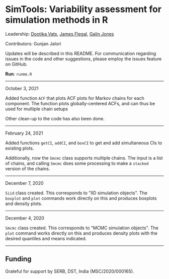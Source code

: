 # SimTools: Variability assessment for simulation methods in R

Leadership:
[Dootika Vats](http://dvats.github.io/), [James Flegal](https://faculty.ucr.edu/~jflegal/), [Galin Jones](http://users.stat.umn.edu/~galin/)

Contributors:
Gunjan Jalori

Updates will be described in this README. For communication regarding issues in the code and other suggestions,  please employ the issues feature on GitHub.


**Run**: `runme.R`


---------------------
 October 3, 2021

Added function `ACF` that plots ACF plots for Markov chains for each
component. The function plots globally-centered ACFs, and can thus be
used for multiple chain setups

Other clean-up to the code has also been done.

---------------------
 February 24, 2021

Added functions `getCI`, `addCI`, and `boxCI` to get and add simultaneous CIs to existing plots.

Additionally, now the `Smcmc` class supports multiple chains. The
input is a list of chains, and calling `Smcmc` does some processing
to make a `stacked` version of the chains.

---------------------
 December 7, 2020 

`Siid` class created. This corresponds to "IID simulation objects". The `boxplot` and `plot` commands work directly on this and produces boxplots and density plots. 

---------------------
 December 4, 2020 

`Smcmc` class created. This corresponds to "MCMC simulation objects". The `plot` command works directly on this and produces density plots with the desired quantiles and means indicated.

---------------------

## Funding

Grateful for support by SERB, DST, India (MSC/2020/000165).
